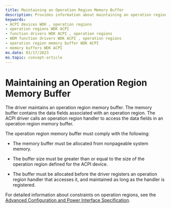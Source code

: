```yaml
---
title: Maintaining an Operation Region Memory Buffer
description: Provides information about maintaining an operation region memory buffer
keywords:
- ACPI devices WDK , operation regions
- operation regions WDK ACPI
- function drivers WDK ACPI , operation regions
- WDM function drivers WDK ACPI , operation regions
- operation region memory buffer WDK ACPI
- memory buffers WDK ACPI
ms.date: 03/17/2023
ms.topic: concept-article
---
```


# Maintaining an Operation Region Memory Buffer

The driver maintains an operation region memory buffer. The memory buffer contains the data fields associated with an operation region. The ACPI driver calls an operation region handler to access the data fields in an operation region memory buffer.

The operation region memory buffer must comply with the following:

- The memory buffer must be allocated from nonpageable system memory.

- The buffer size must be greater than or equal to the size of the operation region defined for the ACPI device.

- The buffer must be allocated before the driver registers an operation region handler that accesses it, and maintained as long as the handler is registered.

For detailed information about constraints on operation regions, see the [Advanced Configuration and Power Interface Specification](https://uefi.org/specifications).

